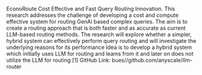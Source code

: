 EconoRoute Cost Effective and Fast Query Routing Innovation. This research addresses the challenge of developing a cost and compute effective system for routing GenAl based complex queries. 
The aim is to create a routing approach that is both faster and as accurate as current LLM-based routing methods. The research will explore whether a simpler, hybrid system can effectively perform query routing and will investigate the underlying reasons for its performance Idea is to develop a hybrid system which initially uses LLM for routing and leams from it and later on does not utilize the LLM for routing 
[1] GitHub Link: bues//github.com/anyscale/Ilm-router 
